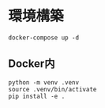 # 環境構築

```
docker-compose up -d
```

## Docker内

```
python -m venv .venv
source .venv/bin/activate
pip install -e .
```